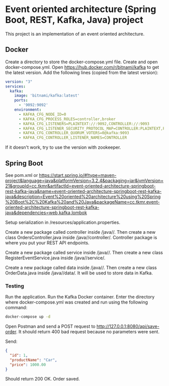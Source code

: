 # Event oriented architecture (Spring Boot, REST, Kafka, Java) project

This project is an implementation of an event oriented architecture.

## Docker

Create a directory to store the docker-compose.yml file.
Create and open docker-compose.yml.
Open https://hub.docker.com/r/bitnami/kafka to get the latest version.
Add the following lines (copied from the latest version):
```yaml
version: "3"
services:
  kafka:
    image: 'bitnami/kafka:latest'
    ports:
      - '9092:9092'
    environment:
      - KAFKA_CFG_NODE_ID=0
      - KAFKA_CFG_PROCESS_ROLES=controller,broker
      - KAFKA_CFG_LISTENERS=PLAINTEXT://:9092,CONTROLLER://:9093
      - KAFKA_CFG_LISTENER_SECURITY_PROTOCOL_MAP=CONTROLLER:PLAINTEXT,PLAINTEXT:PLAINTEXT
      - KAFKA_CFG_CONTROLLER_QUORUM_VOTERS=0@kafka:9093
      - KAFKA_CFG_CONTROLLER_LISTENER_NAMES=CONTROLLER
```

If it doesn't work, try to use the version with zookeeper.

## Spring Boot

See pom.xml or https://start.spring.io/#!type=maven-project&language=java&platformVersion=3.2.4&packaging=jar&jvmVersion=21&groupId=cc.tkmr&artifactId=event-oriented-architecture-springboot-rest-kafka-java&name=event-oriented-architecture-springboot-rest-kafka-java&description=Event%20oriented%20architecture%20using%20Spring%20Boot%2C%20Kafka%20and%20Java&packageName=cc.tkmr.event-oriented-architecture-springboot-rest-kafka-java&dependencies=web,kafka,lombok

Setup serialization in /resources/application.properties.

Create a new package called controller inside /java/<project>/.
Then create a new class OrdersController.java inside /java/<project>/controller/.
Controller package is where you put your REST API endpoints.

Create a new package called service inside /java/<project>/.
Then create a new class RegisterEventService.java inside /java/<project>/service/.

Create a new package called data inside /java/<project>/.
Then create a new class OrderData.java inside /java/<project>/data/.
It will be used to store data in Kafka.

### Testing

Run the application.
Run the Kafka Docker container. Enter the directory where docker-compose.yml was created and run using the following command:

```bash
docker-compose up -d
```

Open Postman and send a POST request to http://127.0.0.1:8080/api/save-order.
It should return 400 bad request because no parameters were sent.

Send:

```json
{
  "id": 1,
  "productName": "Car",
  "price": 1000.00
}
```

Should return 200 OK. Order saved.

